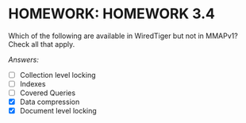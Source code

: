 # HOMEWORK: HOMEWORK 3.4
Which of the following are available in WiredTiger but not in MMAPv1?
Check all that apply.

*Answers:*
- [ ] Collection level locking
- [ ] Indexes
- [ ] Covered Queries
- [x] Data compression
- [x] Document level locking
